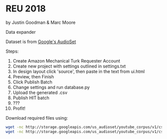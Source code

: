 # REU 2018
by Justin Goodman & Marc Moore

Data expander

Dataset is from [Google's AudioSet](https://research.google.com/audioset///download.html)

Steps:
1. Create Amazon Mechanical Turk Requester Account
1. Create new project with settings outlined in settings.txt
1. In design layout click 'source', then paste in the text from ui.html
1. Preview, then Finish
1. Click Publish Batch
1. Change settings and run database.py
1. Upload the generated .csv
1. Publish HIT batch
1. ???
1. Profit!

Download required files using:
```bash
wget -nc http://storage.googleapis.com/us_audioset/youtube_corpus/v1/csv/unbalanced_train_segments.csv
wget -nc http://storage.googleapis.com/us_audioset/youtube_corpus/v1/csv/class_labels_indices.csv
```

